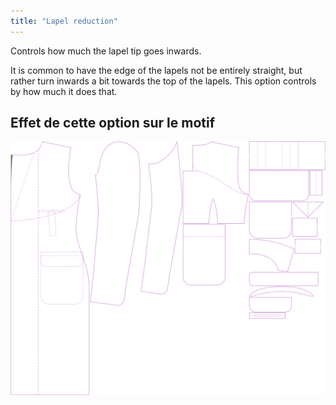 ```yaml
---
title: "Lapel reduction"
---
```


Controls how much the lapel tip goes inwards.

It is common to have the edge of the lapels not be entirely straight, but rather turn inwards a bit towards the top of the lapels. This option controls by how much it does that.

## Effet de cette option sur le motif

![This image shows the effect of this option by superimposing several variants that have a different value for this option](carlton_lapelreduction_sample.svg "Effect of this option on the pattern")
